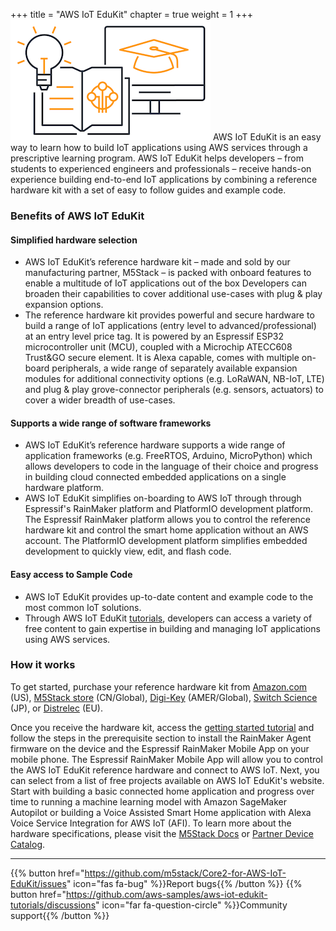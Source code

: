 +++
title = "AWS IoT EduKit"
chapter = true
weight = 1
+++
![EduKit Logo](AWS_IoT_EduKIt_Logo-320px_193px.png)
AWS IoT EduKit is an easy way to learn how to build IoT applications using AWS services through a prescriptive learning program. AWS IoT EduKit helps developers – from students to experienced
engineers and professionals – receive hands-on experience building end-to-end IoT applications by combining a reference hardware kit with a set of easy to follow guides and example code.

### Benefits of AWS IoT EduKit
#### Simplified hardware selection
- AWS IoT EduKit’s reference hardware kit – made and sold by our manufacturing partner, M5Stack – is packed with onboard features to enable a multitude of IoT applications out of the box Developers can broaden their capabilities to cover additional use-cases with plug & play expansion options. 
- The reference hardware kit provides powerful and secure hardware to build a range of IoT applications (entry level to advanced/professional) at an entry level price tag. It is powered by an Espressif ESP32 microcontroller unit (MCU), coupled with a Microchip ATECC608 Trust&GO secure element. It is Alexa capable, comes with multiple on-board peripherals, a wide range of separately available expansion modules for additional connectivity options (e.g. LoRaWAN, NB-IoT, LTE) and plug & play grove-connector peripherals (e.g. sensors, actuators) to cover a wider breadth of use-cases.

#### Supports a wide range of software frameworks
- AWS IoT EduKit’s reference hardware supports a wide range of application frameworks (e.g. FreeRTOS, Arduino, MicroPython) which allows developers to code in the language of their choice and progress in building cloud connected embedded applications on a single hardware platform.
- AWS IoT EduKit simplifies on-boarding to AWS IoT through through Espressif's RainMaker platform and PlatformIO development platform. The Espressif RainMaker platform allows you to control the reference hardware kit and control the smart home application without an AWS account. The PlatformIO development platform simplifies embedded development to quickly view, edit, and flash code.

#### Easy access to Sample Code
- AWS IoT EduKit provides up-to-date content and example code to the most common IoT solutions.
- Through AWS IoT EduKit [tutorials](https://edukit.workshop.aws/en/getting-started.html), developers can access a variety of free content to gain expertise in building and managing IoT applications using AWS services.

### How it works
To get started, purchase your reference hardware kit from [Amazon.com](https://www.amazon.com/dp/B08VGRZYJR/) (US), [M5Stack store](https://m5stack.com/products/m5stack-core2-esp32-iot-development-kit-for-aws-iot-edukit) (CN/Global), [Digi-Key](https://www.digikey.com/en/products/detail/m5stack-technology-co-ltd/K010-AWS/13562927) (AMER/Global), [Switch Science](https://www.switch-science.com/catalog/6784/) (JP), or [Distrelec](https://www.distrelec.biz/en/esp32-m5core2-iot-development-kit-for-aws-iot-edukit-m5stack-k010-aws/p/30196462) (EU).

Once you receive the hardware kit, access the [getting started tutorial](https://edukit.workshop.aws/en/getting-started.html) and follow the steps in the prerequisite section to install the RainMaker Agent firmware on the device and the Espressif RainMaker Mobile App on your mobile phone. The Espressif RainMaker Mobile App will allow you to control the AWS IoT EduKit reference hardware and connect to AWS IoT. Next, you can select from a list of free projects available on AWS IoT EduKit's website. Start with building a basic connected home application and progress over time to running a machine learning model with Amazon SageMaker Autopilot or building a Voice Assisted Smart Home application with Alexa Voice Service Integration for AWS IoT (AFI). To learn more about the hardware specifications, please visit the [M5Stack Docs](https://docs.m5stack.com/#/en/core/core2_for_aws) or [Partner Device Catalog](https://devices.amazonaws.com/detail/a3G0h000007djMLEAY).

---
{{% button href="https://github.com/m5stack/Core2-for-AWS-IoT-EduKit/issues" icon="fas fa-bug" %}}Report bugs{{% /button %}} {{% button href="https://github.com/aws-samples/aws-iot-edukit-tutorials/discussions" icon="far fa-question-circle" %}}Community support{{% /button %}}